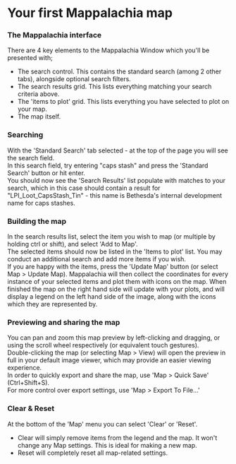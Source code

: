 # Your first Mappalachia map

### The Mappalachia interface
There are 4 key elements to the Mappalachia Window which you'll be presented with;
* The search control. This contains the standard search (among 2 other tabs), alongside optional search filters.
* The search results grid. This lists everything matching your search criteria above.
* The 'items to plot' grid. This lists everything you have selected to plot on your map.
* The map itself.

### Searching
With the 'Standard Search' tab selected - at the top of the page you will see the search field.<br/>
In this search field, try entering "caps stash" and press the 'Standard Search' button or hit enter.<br/>
You should now see the 'Search Results' list populate with matches to your search, which in this case should contain a result for "LPI_Loot_CapsStash_Tin" - this name is Bethesda's internal development name for caps stashes.<br/>

### Building the map
In the search results list, select the item you wish to map (or multiple by holding ctrl or shift), and select 'Add to Map'.<br/>
The selected items should now be listed in the 'Items to plot' list. You may conduct an additional search and add more items if you wish.<br/>
If you are happy with the items, press the 'Update Map' button (or select Map > Update Map). Mappalachia will then collect the coordinates for every instance of your selected items and plot them with icons on the map. When finished the map on the right hand side will update with your plots, and will display a legend on the left hand side of the image, along with the icons which they are represented by.<br/>

### Previewing and sharing the map
You can pan and zoom this map preview by left-clicking and dragging, or using the scroll wheel respectively (or equivalent touch gestures).<br/>
Double-clicking the map (or selecting Map > View) will open the preview in full in your default image viewer, which may provide an easier viewing experience.<br/>
In order to quickly export and share the map, use 'Map > Quick Save' (Ctrl+Shift+S).<br/>
For more control over export settings, use 'Map > Export To File...'<br/>

### Clear & Reset
At the bottom of the 'Map' menu you can select 'Clear' or 'Reset'.<br/>
* Clear will simply remove items from the legend and the map. It won't change any Map settings. This is ideal for making a new map.
* Reset will completely reset all map-related settings.

